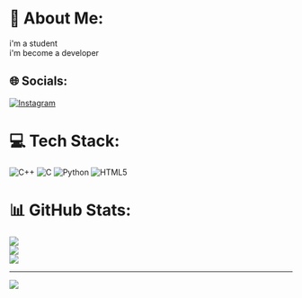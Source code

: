 # 💫 About Me:
i'm a student <br>i'm become a developer


## 🌐 Socials:
[![Instagram](https://img.shields.io/badge/Instagram-%23E4405F.svg?logo=Instagram&logoColor=white)](https://instagram.com/it's_me_gowda08) 

# 💻 Tech Stack:
![C++](https://img.shields.io/badge/c++-%2300599C.svg?style=flat-square&logo=c%2B%2B&logoColor=white) ![C](https://img.shields.io/badge/c-%2300599C.svg?style=flat-square&logo=c&logoColor=white) ![Python](https://img.shields.io/badge/python-3670A0?style=flat-square&logo=python&logoColor=ffdd54) ![HTML5](https://img.shields.io/badge/html5-%23E34F26.svg?style=flat-square&logo=html5&logoColor=white)
# 📊 GitHub Stats:
![](https://github-readme-stats.vercel.app/api?username=vachangowdakm&theme=vue-dark&hide_border=false&include_all_commits=true&count_private=true)<br/>
![](https://nirzak-streak-stats.vercel.app/?user=vachangowdakm&theme=vue-dark&hide_border=false)<br/>
![](https://github-readme-stats.vercel.app/api/top-langs/?username=vachangowdakm&theme=vue-dark&hide_border=false&include_all_commits=true&count_private=true&layout=compact)

---
[![](https://visitcount.itsvg.in/api?id=vachangowdakm&icon=4&color=0)](https://visitcount.itsvg.in)

<!-- Proudly created with GPRM ( https://gprm.itsvg.in ) -->
